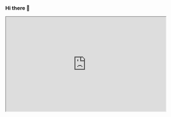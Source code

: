 ### Hi there 👋

<iframe
  src="https://codepen.io/team/codepen/embed/preview/PNaGbb"
  style="width:100%; height:300px;"
></iframe>

<!--
**codertyler/codertyler** is a ✨ _special_ ✨ repository because its `README.md` (this file) appears on your GitHub profile.

Here are some ideas to get you started:

- 🔭 I’m currently working on ...
- 🌱 I’m currently learning ...
- 👯 I’m looking to collaborate on ...
- 🤔 I’m looking for help with ...
- 💬 Ask me about ...
- 📫 How to reach me: ...
- 😄 Pronouns: ...
- ⚡ Fun fact: ...
-->
